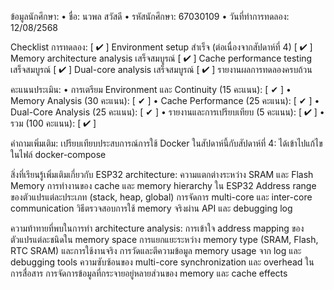 ข้อมูลนักศึกษา:
    • ชื่อ: นวพล สวัสดี
    • รหัสนักศึกษา: 67030109
    • วันที่ทำการทดลอง: 12/08/2568

Checklist การทดลอง:
    [ ✔ ] Environment setup สำเร็จ (ต่อเนื่องจากสัปดาห์ที่ 4)
    [ ✔ ] Memory architecture analysis เสร็จสมบูรณ์
    [ ✔ ] Cache performance testing เสร็จสมบูรณ์
    [ ✔ ] Dual-core analysis เสร็จสมบูรณ์
    [ ✔ ] รายงานผลการทดลองครบถ้วน

คะแนนประเมิน:
    • การเตรียม Environment และ Continuity (15 คะแนน): [ ✔ ]
    • Memory Analysis (30 คะแนน): [ ✔ ]
    • Cache Performance (25 คะแนน): [ ✔ ]
    • Dual-Core Analysis (25 คะแนน): [ ✔ ]
    • รายงานและการเปรียบเทียบ (5 คะแนน): [ ✔ ]
    • รวม (100 คะแนน): [ ✔ ]

คำถามเพิ่มเติม:
เปรียบเทียบประสบการณ์การใช้ Docker ในสัปดาห์นี้กับสัปดาห์ที่ 4: 
    ได้เข้าไปแก้ไข ในไฟล์ docker-compose

สิ่งที่เรียนรู้เพิ่มเติมเกี่ยวกับ ESP32 architecture:
    ความแตกต่างระหว่าง SRAM และ Flash Memory
    การทำงานของ cache และ memory hierarchy ใน ESP32
    Address range ของตัวแปรแต่ละประเภท (stack, heap, global)
    การจัดการ multi-core และ inter-core communication
    วิธีตรวจสอบการใช้ memory จริงผ่าน API และ debugging log

ความท้าทายที่พบในการทำ architecture analysis:
    การเข้าใจ address mapping ของตัวแปรแต่ละชนิดใน memory space
    การแยกแยะระหว่าง memory type (SRAM, Flash, RTC SRAM) และการใช้งานจริง
    การวัดและตีความข้อมูล memory usage จาก log และ debugging tools
    ความซับซ้อนของ multi-core synchronization และ overhead ในการสื่อสาร
    การจัดการข้อมูลที่กระจายอยู่หลายส่วนของ memory และ cache effects

